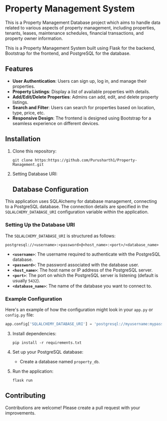 # Property Management System
This is a Property Management Database project which aims to handle data related to various aspects of property management, including properties, tenants, leases, maintenance schedules, financial transactions, and property owner information.

This is a Property Management System built using Flask for the backend, Bootstrap for the frontend, and PostgreSQL for the database.

## Features

- **User Authentication**: Users can sign up, log in, and manage their properties.
- **Property Listings**: Display a list of available properties with details.
- **Add/Edit/Delete Properties**: Admins can add, edit, and delete property listings.
- **Search and Filter**: Users can search for properties based on location, type, price, etc.
- **Responsive Design**: The frontend is designed using Bootstrap for a seamless experience on different devices.

## Installation

1. Clone this repository:
   ```
   git clone https:https://github.com/Purusharth1/Property-Management.git
   ```

2. Setting Database URI:

   ## Database Configuration

This application uses SQLAlchemy for database management, connecting to a PostgreSQL database. The connection details are specified in the `SQLALCHEMY_DATABASE_URI` configuration variable within the application.

### Setting Up the Database URI

The `SQLALCHEMY_DATABASE_URI` is structured as follows:

```
postgresql://<username>:<password>@<host_name>:<port>/<database_name>
```

- **`<username>`**: The username required to authenticate with the PostgreSQL database.
- **`<password>`**: The password associated with the database user.
- **`<host_name>`**: The host name or IP address of the PostgreSQL server.
- **`<port>`**: The port on which the PostgreSQL server is listening (default is usually `5432`).
- **`<database_name>`**: The name of the database you want to connect to.

### Example Configuration

Here's an example of how the configuration might look in your `app.py` or `config.py` file:

```python
app.config['SQLALCHEMY_DATABASE_URI'] = 'postgresql://myusername:mypassword@localhost:5432/mydatabase'
```


3. Install dependencies:
   ```
   pip install -r requirements.txt
   ```

4. Set up your PostgreSQL database:
   - Create a database named `property_db`.

5. Run the application:
   ```
   flask run
   ```

## Contributing

Contributions are welcome! Please create a pull request with your improvements.

